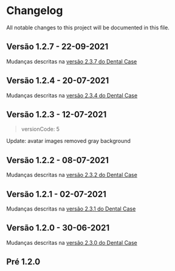 # Changelog
All notable changes to this project will be documented in this file.

## Versão 1.2.7 - 22-09-2021
Mudanças descritas na [versão 2.3.7 do Dental Case](https://github.com/GameCase-LAWS/dental-case-app/main/CHANGELOG.md#versao-2.3.7)

## Versão 1.2.4 - 20-07-2021
Mudanças descritas na [versão 2.3.4 do Dental Case](https://github.com/GameCase-LAWS/dental-case-app/main/CHANGELOG.md#versao-2.3.4)

## Versão 1.2.3 - 12-07-2021
> versionCode: 5

Update: avatar images removed gray background

## Versão 1.2.2 - 08-07-2021

Mudanças descritas na [versão 2.3.2 do Dental Case](https://github.com/GameCase-LAWS/dental-case-app/main/CHANGELOG.md#versao-2.3.2)

## Versão 1.2.1 - 02-07-2021

Mudanças descritas na [versão 2.3.1 do Dental Case](https://github.com/GameCase-LAWS/dental-case-app/main/CHANGELOG.md#versao-2.3.1)

## Versão 1.2.0 - 30-06-2021

Mudanças descritas na [versão 2.3.0 do Dental Case](https://github.com/GameCase-LAWS/dental-case-app/main/CHANGELOG.md#versao-2.3.0)

## Pré 1.2.0